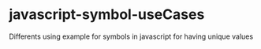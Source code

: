 # javascript-symbol-useCases
Differents using example for symbols in javascript for having unique values
